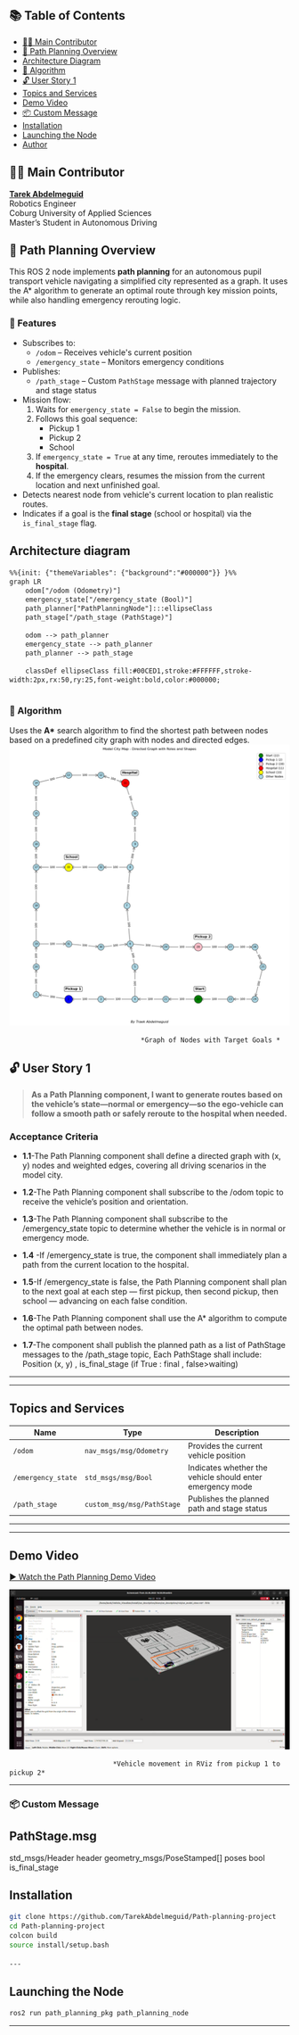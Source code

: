## 📚 Table of Contents

- [👨‍💻 Main Contributor](#-main-contributor)
- [🚗 Path Planning Overview](#-path-planning-overview)
- [Architecture Diagram](#architecture-diagram)
- [🧠 Algorithm](#-algorithm)
- [🔓 User Story 1](#-user-story-1)
- [Topics and Services](#topics-and-services)
- [Demo Video](#images)
- [📦 Custom Message](#-custom-message)
- [Installation](#installation)
- [Launching the Node](#launching-the-node)
- [Author](#author)


## 👨‍💻 Main Contributor

**[Tarek Abdelmeguid](https://github.com/TarekAbdelmeguid)**  
Robotics Engineer  
Coburg University of Applied Sciences  
Master’s Student in Autonomous Driving


## 🚗 Path Planning Overview

This ROS 2 node implements **path planning** for an autonomous pupil transport vehicle navigating a simplified city represented as a graph. It uses the A* algorithm to generate an optimal route through key mission points, while also handling emergency rerouting logic.

### 📌 Features

- Subscribes to:
  - `/odom` – Receives vehicle's current position
  - `/emergency_state` – Monitors emergency conditions
- Publishes:
  - `/path_stage` – Custom `PathStage` message with planned trajectory and stage status
- Mission flow:
  1. Waits for `emergency_state = False` to begin the mission.
  2. Follows this goal sequence:
     - Pickup 1
     - Pickup 2
     - School
  3. If `emergency_state = True` at any time, reroutes immediately to the **hospital**.
  4. If the emergency clears, resumes the mission from the current location and next unfinished goal.
- Detects nearest node from vehicle's current location to plan realistic routes.
- Indicates if a goal is the **final stage** (school or hospital) via the `is_final_stage` flag.



## Architecture diagram


```mermaid
%%{init: {"themeVariables": {"background":"#000000"}} }%%
graph LR
    odom["/odom (Odometry)"]
    emergency_state["/emergency_state (Bool)"]
    path_planner["PathPlanningNode"]:::ellipseClass
    path_stage["/path_stage (PathStage)"]

    odom --> path_planner
    emergency_state --> path_planner
    path_planner --> path_stage

    classDef ellipseClass fill:#00CED1,stroke:#FFFFFF,stroke-width:2px,rx:50,ry:25,font-weight:bold,color:#000000;


```
### 🧠 Algorithm

Uses the **A\*** search algorithm to find the shortest path between nodes based on a predefined city graph with nodes and directed edges.
![Vehicle movement in RViz](path_planning_pkg/visualization/modellstadt_colored_graph_with_labels_0.png)
      
                                     *Graph of Nodes with Target Goals *

## 🔓 **User Story 1**

> **As a Path Planning component, I want to generate routes based on the vehicle’s state—normal or emergency—so the ego-vehicle can follow a smooth path or safely reroute to the hospital when needed.**


### Acceptance Criteria
- **1.1**-The Path Planning component shall define a directed graph with (x, y) nodes and weighted edges, covering all driving scenarios in the model city.

- **1.2**-The Path Planning component shall subscribe to the /odom topic to receive the vehicle’s position and orientation.
  
- **1.3**-The Path Planning component shall subscribe to the /emergency_state topic to determine whether the vehicle is in normal or emergency mode.

- **1.4** -If /emergency_state is true, the component shall immediately plan a path from the current location to the hospital.

- **1.5**-If /emergency_state is false, the Path Planning component shall plan to the next goal at each step — first pickup, then second pickup, then school — advancing on each false condition.
  
- **1.6**-The Path Planning component shall use the A* algorithm to compute the optimal path between nodes.

- **1.7**-The component shall publish the planned path as a list of PathStage messages to the /path_stage topic, Each PathStage shall include:
Position (x, y) ,
is_final_stage (if True : final , false>waiting)

---



---

## Topics and Services

| Name               | Type                            | Description                                                |
|--------------------|---------------------------------|------------------------------------------------------------|
| `/odom`            | `nav_msgs/msg/Odometry`         | Provides the current vehicle position                      |
| `/emergency_state` | `std_msgs/msg/Bool`             | Indicates whether the vehicle should enter emergency mode  |
| `/path_stage`      | `custom_msg/msg/PathStage`      | Publishes the planned path and stage status                |

---
---


## Demo Video
[▶️ Watch the Path Planning Demo Video](https://drive.google.com/file/d/1AvINuhRXgeymQ6ViWZdlFxaa2AMpYwfO/preview)



![Vehicle movement in RViz](path_planning_pkg/images/rviz_0.png)
  
                              *Vehicle movement in RViz from pickup 1 to  pickup 2*

---

### 📦 Custom Message
PathStage.msg
-------------
std_msgs/Header header
geometry_msgs/PoseStamped[] poses
bool is_final_stage



## Installation

```bash
git clone https://github.com/TarekAbdelmeguid/Path-planning-project
cd Path-planning-project
colcon build
source install/setup.bash

---
```
## Launching the Node

```bash
ros2 run path_planning_pkg path_planning_node
```

---

